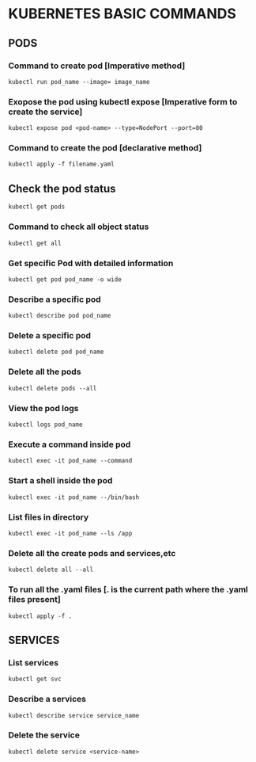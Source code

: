 # KUBERNETES BASIC COMMANDS


## PODS

### Command to create pod [Imperative method]
````
kubectl run pod_name --image= image_name
````
### Exopose the pod using kubectl expose [Imperative form to create the service]
````
kubectl expose pod <pod-name> --type=NodePort --port=80
````
### Command to create the pod [declarative method]
````
kubectl apply -f filename.yaml
````
## Check the pod status
````
kubectl get pods
````
### Command to check all object status
````
kubectl get all
````
### Get specific Pod with detailed information 
````
kubectl get pod pod_name -o wide 
````
### Describe a specific pod
````
kubectl describe pod pod_name
````
### Delete a specific pod
````
kubectl delete pod pod_name
````
### Delete all the pods
````
kubectl delete pods --all
````
### View the pod logs
````
kubectl logs pod_name
````
### Execute a command inside pod 
````
kubectl exec -it pod_name --command
````
### Start a shell inside the pod
````
kubectl exec -it pod_name --/bin/bash
````
### List files in directory
````
kubectl exec -it pod_name --ls /app
````
### Delete all the create pods and services,etc
````
kubectl delete all --all
````
### To run all the .yaml files [. is the current path where the .yaml files present]
````
kubectl apply -f .
````
## SERVICES

### List services
````
kubectl get svc
````
### Describe a services
````
kubectl describe service service_name
````
### Delete the service
````
kubectl delete service <service-name>
````





